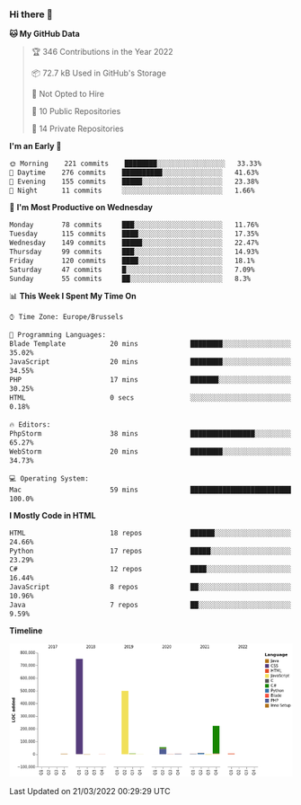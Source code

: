 ### Hi there 👋

<!--START_SECTION:waka-->
**🐱 My GitHub Data** 

> 🏆 346 Contributions in the Year 2022
 > 
> 📦 72.7 kB Used in GitHub's Storage 
 > 
> 🚫 Not Opted to Hire
 > 
> 📜 10 Public Repositories 
 > 
> 🔑 14 Private Repositories  
 > 
**I'm an Early 🐤** 

```text
🌞 Morning    221 commits    ████████░░░░░░░░░░░░░░░░░   33.33% 
🌆 Daytime    276 commits    ██████████░░░░░░░░░░░░░░░   41.63% 
🌃 Evening    155 commits    █████░░░░░░░░░░░░░░░░░░░░   23.38% 
🌙 Night      11 commits     ░░░░░░░░░░░░░░░░░░░░░░░░░   1.66%

```
📅 **I'm Most Productive on Wednesday** 

```text
Monday       78 commits     ███░░░░░░░░░░░░░░░░░░░░░░   11.76% 
Tuesday      115 commits    ████░░░░░░░░░░░░░░░░░░░░░   17.35% 
Wednesday    149 commits    █████░░░░░░░░░░░░░░░░░░░░   22.47% 
Thursday     99 commits     ███░░░░░░░░░░░░░░░░░░░░░░   14.93% 
Friday       120 commits    ████░░░░░░░░░░░░░░░░░░░░░   18.1% 
Saturday     47 commits     █░░░░░░░░░░░░░░░░░░░░░░░░   7.09% 
Sunday       55 commits     ██░░░░░░░░░░░░░░░░░░░░░░░   8.3%

```


📊 **This Week I Spent My Time On** 

```text
⌚︎ Time Zone: Europe/Brussels

💬 Programming Languages: 
Blade Template           20 mins             ████████░░░░░░░░░░░░░░░░░   35.02% 
JavaScript               20 mins             ████████░░░░░░░░░░░░░░░░░   34.55% 
PHP                      17 mins             ███████░░░░░░░░░░░░░░░░░░   30.25% 
HTML                     0 secs              ░░░░░░░░░░░░░░░░░░░░░░░░░   0.18%

🔥 Editors: 
PhpStorm                 38 mins             ████████████████░░░░░░░░░   65.27% 
WebStorm                 20 mins             ████████░░░░░░░░░░░░░░░░░   34.73%

💻 Operating System: 
Mac                      59 mins             █████████████████████████   100.0%

```

**I Mostly Code in HTML** 

```text
HTML                     18 repos            ██████░░░░░░░░░░░░░░░░░░░   24.66% 
Python                   17 repos            █████░░░░░░░░░░░░░░░░░░░░   23.29% 
C#                       12 repos            ████░░░░░░░░░░░░░░░░░░░░░   16.44% 
JavaScript               8 repos             ██░░░░░░░░░░░░░░░░░░░░░░░   10.96% 
Java                     7 repos             ██░░░░░░░░░░░░░░░░░░░░░░░   9.59%

```


**Timeline**

![Chart not found](https://raw.githubusercontent.com/guillaumedeplancke/guillaumedeplancke/main/charts/bar_graph.png) 


 Last Updated on 21/03/2022 00:29:29 UTC
<!--END_SECTION:waka-->
